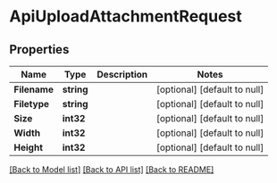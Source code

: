 # ApiUploadAttachmentRequest

## Properties
Name | Type | Description | Notes
------------ | ------------- | ------------- | -------------
**Filename** | **string** |  | [optional] [default to null]
**Filetype** | **string** |  | [optional] [default to null]
**Size** | **int32** |  | [optional] [default to null]
**Width** | **int32** |  | [optional] [default to null]
**Height** | **int32** |  | [optional] [default to null]

[[Back to Model list]](../README.md#documentation-for-models) [[Back to API list]](../README.md#documentation-for-api-endpoints) [[Back to README]](../README.md)


